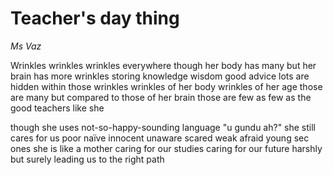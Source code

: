 # Teacher's day thing
*Ms Vaz*


Wrinkles
wrinkles
wrinkles everywhere
though her body has many
but her brain has more
wrinkles storing
knowledge
wisdom
good advice
lots are hidden
within those wrinkles
wrinkles of her body
wrinkles of her age
those are many
but compared to those of her brain
those are few
as few as the good teachers like she

though she uses not-so-happy-sounding language
"u gundu ah?"
she still cares for us
poor 
naïve
innocent
unaware
scared
weak
afraid
young sec ones
she is like a mother
caring for our studies
caring for our future
harshly but surely
leading us to the right path
